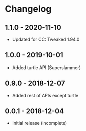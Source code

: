 # Changelog

## 1.1.0 - 2020-11-10
- Updated for CC: Tweaked 1.94.0

## 1.0.0 - 2019-10-01
- Added turtle API (Superslammer)

## 0.9.0 - 2018-12-07
- Added rest of APIs except turtle

## 0.0.1 - 2018-12-04
- Initial release (incomplete)